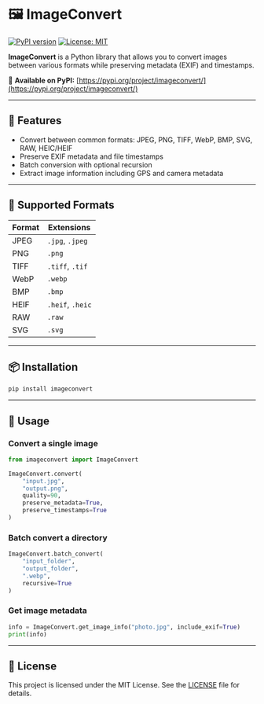 # 🖼️ ImageConvert

[![PyPI version](https://img.shields.io/pypi/v/imageconvert.svg)](https://pypi.org/project/imageconvert/)
[![License: MIT](https://img.shields.io/badge/License-MIT-yellow.svg)](./LICENSE)

**ImageConvert** is a Python library that allows you to convert images between various formats while preserving metadata (EXIF) and timestamps.

🔗 **Available on PyPI:** [https://pypi.org/project/imageconvert/](https://pypi.org/project/imageconvert/)

---

## 🔧 Features

- Convert between common formats: JPEG, PNG, TIFF, WebP, BMP, SVG, RAW, HEIC/HEIF
- Preserve EXIF metadata and file timestamps
- Batch conversion with optional recursion
- Extract image information including GPS and camera metadata

---

## 🧰 Supported Formats

| Format | Extensions       |
|--------|------------------|
| JPEG   | `.jpg`, `.jpeg`  |
| PNG    | `.png`           |
| TIFF   | `.tiff`, `.tif`  |
| WebP   | `.webp`          |
| BMP    | `.bmp`           |
| HEIF   | `.heif`, `.heic` |
| RAW    | `.raw`           |
| SVG    | `.svg`           |

---

## 📦 Installation

```bash
pip install imageconvert
```

---

## 🚀 Usage

### Convert a single image

```python
from imageconvert import ImageConvert

ImageConvert.convert(
    "input.jpg",
    "output.png",
    quality=90,
    preserve_metadata=True,
    preserve_timestamps=True
)
```

### Batch convert a directory

```python
ImageConvert.batch_convert(
    "input_folder",
    "output_folder",
    ".webp",
    recursive=True
)
```

### Get image metadata

```python
info = ImageConvert.get_image_info("photo.jpg", include_exif=True)
print(info)
```

---

## 📄 License

This project is licensed under the MIT License. See the [LICENSE](./LICENSE) file for details.
```